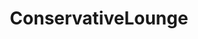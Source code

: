 ---
title: ConservativeLounge
crosslinks:
- Conservative
- GoldandBlack
- TrueAskReddit
- ConservativeMeta
- politics
- California
- standwithrand
- GeorgeWBush
- conservatives
- askaconservative
---